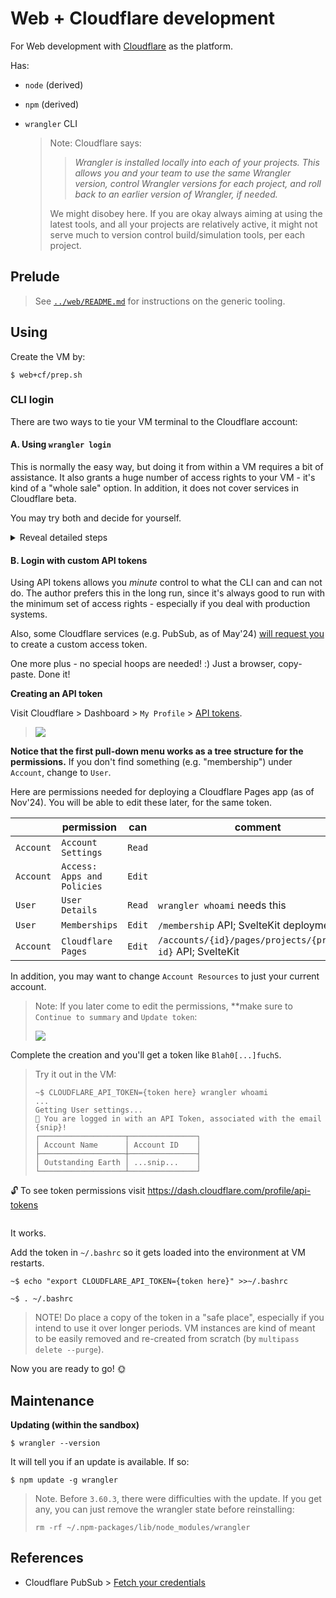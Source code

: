 # Web + Cloudflare development

For Web development with [Cloudflare](https://www.cloudflare.com/developer-platform/) as the platform.
   
Has:

- `node` (derived)
- `npm` (derived)

- `wrangler` CLI

	>Note: Cloudflare says:
	>
	>>*Wrangler is installed locally into each of your projects. This allows you and your team to use the same Wrangler version, control Wrangler versions for each project, and roll back to an earlier version of Wrangler, if needed.*
	>
	> We might disobey here. If you are okay always aiming at using the latest tools, and all your projects
	> are relatively active, it might not serve much to version control build/simulation tools, per each project.

<!-- #whisper
	Also note: 
	
	- `wrangler` (globally installed) is 3x faster than `npx wrangler`, for each command.

	Installing *anything* with lots of small files in a mapped Multipass folder is slow. The author is not sure whether this is due to that - or something else.
	<!_-- evidence:
   ```
    $ time wrangler whoami
    ...
    real	0m3.018s
    user	0m0.966s
    sys	0m0.660s
    ```

    ```
    $ time npx wrangler whoami
    ...
    real	0m11.340s
    user	0m1.896s
    sys	0m1.429s
    ```
-->

## Prelude

>See [`../web/README.md`](../web/README.md) for instructions on the generic tooling.

## Using

Create the VM by:

```
$ web+cf/prep.sh
```

### CLI login

There are two ways to tie your VM terminal to the Cloudflare account:

#### A. Using `wrangler login`

This is normally the easy way, but doing it from within a VM requires a bit of assistance. It also grants a huge number of access rights to your VM - it's kind of a "whole sale" option. In addition, it does not cover services in Cloudflare beta.

You may try both and decide for yourself.

<details><summary>Reveal detailed steps</summary>
>
>To do the login dance, the port `8976` of the VM must be visible in your *host* as `localhost:8976` (so that a browser will reach it, after authentication).
>
>Run this:
>
>```
>$ web+cf/login-fwd.sh
>...
>```
>
>The script sets up a port forward and instructs you to run the command `wrangler login browser=false` in the VM shell, while that port forward is active.
>
>Open the provided URL and Cloudflare lists the permissions you are about to give the VM:
>
>>![](.images/login-props.png)
>
>Once the VM states that login has succeeded, let the host script run to completion. It will remove the port forwarding.
</details>


#### B. Login with custom API tokens

Using API tokens allows you *minute* control to what the CLI can and can not do. The author prefers this in the long run, since it's always good to run with the minimum set of access rights - especially if you deal with production systems.

Also, some Cloudflare services (e.g. PubSub, as of May'24) [will request you](https://developers.cloudflare.com/pub-sub/guide/#3-fetch-your-credentials) to create a custom access token.

One more plus - no special hoops are needed! :) Just a browser, copy-paste. Done it!

**Creating an API token**

Visit Cloudflare > Dashboard > `My Profile` > [API tokens](https://dash.cloudflare.com/profile/api-tokens).

>![](.images/custom-api-token.png)         

**Notice that the first pull-down menu works as a tree structure for the permissions.** If you don't find something (e.g. "membership") under `Account`, change to `User`.

Here are permissions needed for deploying a Cloudflare Pages app (as of Nov'24). You will be able to edit these later, for the same token.

|           | permission                  | can    | comment                                                     |
|-----------|-----------------------------|--------|-------------------------------------------------------------|
| `Account` | `Account Settings`          | `Read` |                                                             |
| `Account` | `Access: Apps and Policies` | `Edit` |                                                             |
| `User`    | `User Details`              | `Read` | `wrangler whoami` needs this                                |
| `User`    | `Memberships`               | `Edit` | `/membership` API; SvelteKit deployment                     |
| `Account` | `Cloudflare Pages`          | `Edit` | `/accounts/{id}/pages/projects/{project-id}` API; SvelteKit |

<!--
|...|	do not be afraid to add more lines, above
-->

In addition, you may want to change `Account Resources` to just your current account.

>Note: 
>If you later come to edit the permissions, **make sure to `Continue to summary` and `Update token`:
>
> ![](.images/update-token.png) 

Complete the creation and you'll get a token like `Blah0[...]fuchS`.

>Try it out in the VM:
>
>```
>~$ CLOUDFLARE_API_TOKEN={token here} wrangler whoami
>...
>Getting User settings...
>👋 You are logged in with an API Token, associated with the email {snip}!
>┌───────────────────┬───────────────┐
>│ Account Name      │ Account ID    │
>├───────────────────┼───────────────┤
>│ Outstanding Earth │ ...snip...    │
>└───────────────────┴───────────────┘
🔓 To see token permissions visit https://dash.cloudflare.com/profile/api-tokens
>```

It works.

Add the token in `~/.bashrc` so it gets loaded into the environment at VM restarts.

```
~$ echo "export CLOUDFLARE_API_TOKEN={token here}" >>~/.bashrc 
```

```
~$ . ~/.bashrc
```

>NOTE! Do place a copy of the token in a "safe place", especially if you intend to use it over longer periods. VM instances are kind of meant to be easily removed and re-created from scratch (by `multipass delete --purge`).

Now you are ready to go! 🌞

## Maintenance

**Updating (within the sandbox)**

```
$ wrangler --version
```

It will tell you if an update is available. If so:

```
$ npm update -g wrangler
```

>Note. Before `3.60.3`, there were difficulties with the update. If you get any, you can just remove the wrangler state before reinstalling:
>
>```
>rm -rf ~/.npm-packages/lib/node_modules/wrangler
>```

<!--
3.60.3 -> 3.61.0		went fine
3.61.0 -> 3.62.0		went fine
-->

## References

- Cloudflare PubSub > [Fetch your credentials](https://developers.cloudflare.com/pub-sub/guide/#3-fetch-your-credentials)

